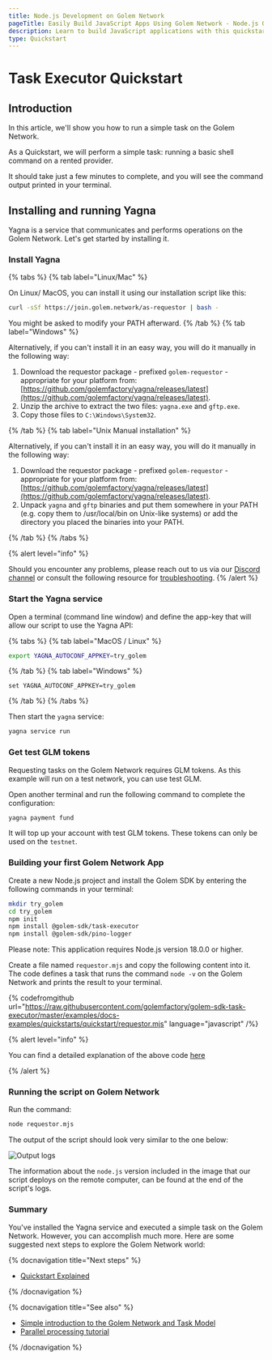 ```yaml
---
title: Node.js Development on Golem Network
pageTitle: Easily Build JavaScript Apps Using Golem Network - Node.js Quickstart
description: Learn to build JavaScript applications with this quickstart for the Golem Network, featuring installation steps, code examples, and easy integration.
type: Quickstart
---
```


# Task Executor Quickstart

## Introduction

In this article, we'll show you how to run a simple task on the Golem Network.

As a Quickstart, we will perform a simple task: running a basic shell command on a rented provider.

It should take just a few minutes to complete, and you will see the command output printed in your terminal.

## Installing and running Yagna

Yagna is a service that communicates and performs operations on the Golem Network. Let's get started by installing it.

### Install Yagna

{% tabs %}
{% tab label="Linux/Mac" %}

On Linux/ MacOS, you can install it using our installation script like this:

```bash
curl -sSf https://join.golem.network/as-requestor | bash -
```

You might be asked to modify your PATH afterward.
{% /tab %}
{% tab label="Windows" %}

Alternatively, if you can't install it in an easy way, you will do it manually in the following way:

1. Download the requestor package - prefixed `golem-requestor` - appropriate for your platform from: [https://github.com/golemfactory/yagna/releases/latest](https://github.com/golemfactory/yagna/releases/latest).
2. Unzip the archive to extract the two files: `yagna.exe` and `gftp.exe`.
3. Copy those files to `C:\Windows\System32`.

{% /tab %}
{% tab label="Unix Manual installation" %}

Alternatively, if you can't install it in an easy way, you will do it manually in the following way:

1. Download the requestor package - prefixed `golem-requestor` - appropriate for your platform from: [https://github.com/golemfactory/yagna/releases/latest](https://github.com/golemfactory/yagna/releases/latest).
2. Unpack `yagna` and `gftp` binaries and put them somewhere in your PATH (e.g. copy them to /usr/local/bin on Unix-like systems) or add the directory you placed the binaries into your PATH.

{% /tab %}
{% /tabs %}

{% alert level="info" %}

Should you encounter any problems, please reach out to us via our [Discord channel](https://chat.golem.network/) or consult the following resource for [troubleshooting](/docs/troubleshooting/js-requestor).
{% /alert %}

### Start the Yagna service

Open a terminal (command line window) and define the app-key that will allow our script to use the Yagna API:

{% tabs %}
{% tab label="MacOS / Linux" %}

```bash
export YAGNA_AUTOCONF_APPKEY=try_golem
```

{% /tab %}
{% tab label="Windows" %}

```shell
set YAGNA_AUTOCONF_APPKEY=try_golem
```

{% /tab %}
{% /tabs %}

Then start the `yagna` service:

```bash
yagna service run
```

### Get test GLM tokens

Requesting tasks on the Golem Network requires GLM tokens.
As this example will run on a test network, you can use test GLM.

Open another terminal and run the following command to complete the configuration:

```bash
yagna payment fund
```

It will top up your account with test GLM tokens. These tokens can only be used on the `testnet`.

### Building your first Golem Network App

Create a new Node.js project and install the Golem SDK by entering the following commands in your terminal:

```bash
mkdir try_golem
cd try_golem
npm init
npm install @golem-sdk/task-executor
npm install @golem-sdk/pino-logger
```

Please note: This application requires Node.js version 18.0.0 or higher.

Create a file named `requestor.mjs` and copy the following content into it. The code defines a task that runs the command `node -v` on the Golem Network and prints the result to your terminal.

{% codefromgithub url="https://raw.githubusercontent.com/golemfactory/golem-sdk-task-executor/master/examples/docs-examples/quickstarts/quickstart/requestor.mjs" language="javascript" /%}

{% alert level="info" %}

You can find a detailed explanation of the above code [here](/docs/creators/javascript/task-executor/te-node-quickstart-explained)

{% /alert %}

### Running the script on Golem Network

Run the command:

```bash
node requestor.mjs
```

The output of the script should look very similar to the one below:

![Output logs](/te/quickstart.gif)

The information about the `node.js` version included in the image that our script deploys on the remote computer, can be found at the end of the script's logs.

### Summary

You've installed the Yagna service and executed a simple task on the Golem Network.
However, you can accomplish much more. Here are some suggested next steps to explore the Golem Network world:

{% docnavigation title="Next steps" %}

- [Quickstart Explained](/docs/creators/javascript/task-executor/te-node-quickstart-explained)

{% /docnavigation %}

{% docnavigation title="See also" %}

- [Simple introduction to the Golem Network and Task Model](/docs/creators/javascript/guides/task-model)
- [Parallel processing tutorial](/docs/creators/javascript/tutorials/running-parallel-tasks)

{% /docnavigation %}
